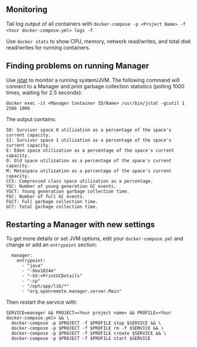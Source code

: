 ## Monitoring

Tail log output of all containers with `docker-compose -p <Project Name> -f <Your docker-compose.yml> logs -f`.

Use `docker stats` to show CPU, memory, network read/writes, and total disk read/writes for running containers.

## Finding problems on running Manager

Use [jstat](https://docs.oracle.com/javase/8/docs/technotes/tools/unix/jstat.html) to monitor a running system/JVM. The following command will connect to a Manager and print garbage collection statistics (polling 1000 times, waiting for 2.5 seconds):

```
docker exec -it <Manager Container ID/Name> /usr/bin/jstat -gcutil 1 2500 1000
```

The output contains:

```
S0: Survivor space 0 utilization as a percentage of the space's current capacity.
S1: Survivor space 1 utilization as a percentage of the space's current capacity.
E: Eden space utilization as a percentage of the space's current capacity.
O: Old space utilization as a percentage of the space's current capacity.
M: Metaspace utilization as a percentage of the space's current capacity.
CCS: Compressed class space utilization as a percentage.
YGC: Number of young generation GC events.
YGCT: Young generation garbage collection time.
FGC: Number of full GC events.
FGCT: Full garbage collection time.
GCT: Total garbage collection time.
```

## Restarting a Manager with new settings

To get more details or set JVM options, edit your `docker-compose.yml` and change or add an `entrypoint` section:

```
  manager:
    entrypoint:
      - "java"
      - "-Xmx1024m"
      - "-XX:+PrintGCDetails"
      - "-cp"
      - "/opt/app/lib/*"
      - "org.openremote.manager.server.Main"
```

Then restart the service with:

```
SERVICE=manager && PROJECT=<Your project name> && PROFILE=<Your docker-compose.yml> && \
  docker-compose -p $PROJECT -f $PROFILE stop $SERVICE && \
  docker-compose -p $PROJECT -f $PROFILE rm -f $SERVICE && \
  docker-compose -p $PROJECT -f $PROFILE create $SERVICE && \
  docker-compose -p $PROJECT -f $PROFILE start $SERVICE 
```
